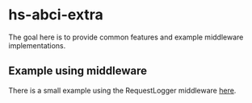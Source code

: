 # hs-abci-extra

The goal here is to provide common features and example middleware implementations.

## Example using middleware

There is a small example using the RequestLogger middleware [here](https://github.com/f-o-a-m/hs-abci/tree/master/hs-abci-example).
